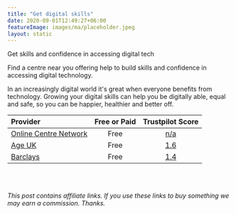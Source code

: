```yaml
---
title: "Get digital skills"
date: 2020-09-01T12:49:27+06:00
featureImage: images/ma/placeholder.jpeg
layout: static
---
```


Get skills and confidence in accessing digital tech

Find a centre near you offering help to build skills and confidence in accessing digital technology.

In an increasingly digital world it's great when everyone benefits from technology. Growing your digital skills can help you be digitally able, equal and safe, so you can be happier, healthier and better off.

| Provider      | Free or Paid  |  Trustpilot Score  |
| :-----------          | :--------------:      |  :--------------:         |
| [Online Centre Network](https://www.onlinecentresnetwork.org/) | Free | [n/a](n/a) | 
| [Age UK](https://www.ageuk.org.uk/information-advice/work-learning/technology-internet/) | Free | [1.6](https://www.trustpilot.com/review/ageuk.co.uk) | 
| [Barclays](https://digital.wings.uk.barclays/) | Free | [1.4](https://www.trustpilot.com/review/www.barclays.co.uk) | 
  

<br/><br/>

*This post contains affiliate links. If you use these links to buy something we may
earn a commission. Thanks.*






